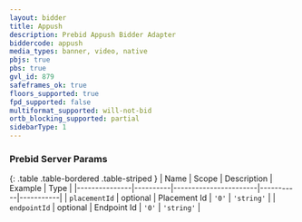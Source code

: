 ```yaml
---
layout: bidder
title: Appush
description: Prebid Appush Bidder Adapter
biddercode: appush
media_types: banner, video, native
pbjs: true
pbs: true
gvl_id: 879
safeframes_ok: true
floors_supported: true
fpd_supported: false
multiformat_supported: will-not-bid
ortb_blocking_supported: partial
sidebarType: 1
---
```


### Prebid Server Params

{: .table .table-bordered .table-striped }
| Name          | Scope    | Description           | Example   | Type      |
|---------------|----------|-----------------------|-----------|-----------|
| `placementId`      | optional | Placement Id         | `'0'`    | `'string'` |
| `endpointId`      | optional | Endpoint Id         | `'0'`    | `'string'` |
